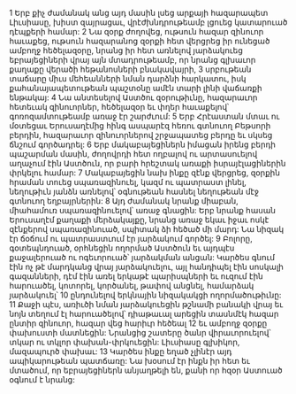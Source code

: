 1 Երբ քիչ ժամանակ անց այդ մասին լսեց արքայի հազարապետ Լիւսիասը, խիստ զայրացաւ, վրէժխնդրութեամբ լցուեց կատարուած դէպքերի համար: 2 Նա զօրք ժողովեց, ութսուն հազար զինուոր հաւաքեց, ութսուն հազարանոց զօրքի հետ վերցրեց իր ունեցած ամբողջ հեծելազօրը, նրանց իր հետ առնելով յարձակուեց եբրայեցիների վրայ այն մտադրութեամբ, որ նրանց գլխաւոր քաղաքը վերածի հեթանոսների բնակավայրի, 3 սրբութեան տաճարը միւս մեհեանների նման դարձնի հարկատու, իսկ քահանայապետութեան պաշտօնը ամէն տարի լինի վաճառքի ենթակայ: 4 Նա անտեսելով Աստծու զօրութիւնը, հազարաւոր հետեւակ զինուորներ, հեծելազօր եւ փղեր հաւաքելով՝ գոռոզամտութեամբ առաջ էր շարժւում:
5 Երբ Հրէաստան մտաւ ու մօտեցաւ Երուսաղէմից հինգ ասպարէզ հեռու գտնուող Բեթսորի բերդին, հազարաւոր զինուորներով շրջապատեց բերդը եւ սկսեց ճնշում գործադրել: 6 Երբ մակաբայեցիներն իմացան իրենց բերդի պաշարման մասին, ժողովրդի հետ ողբալով ու արտասուելով աղաչում էին Աստծուն, որ բարի հրեշտակ առաքի իսրայէլացիներին փրկելու համար: 7 Մակաբայեցին նախ ինքը զէնք վերցրեց, զօրքին հրաման տուեց սպառազինուել, կազմ ու պատրաստ լինել, նեղութիւն յանձն առնելով՝ օգնութեան հասնել նեղութեան մէջ գտնուող եղբայրներին: 8 Այդ ժամանակ նրանք միաբան, միահամուռ սպառազինուելով՝ առաջ գնացին: Երբ նրանք հասան Երուսաղէմ քաղաքի մերձակայքը, նրանց առաջ եկաւ իջաւ ոսկէ զէնքերով սպառազինուած, սպիտակ ձի հեծած մի մարդ: Նա նիզակ էր ճօճում ու պատրաստւում էր յարձակում գործել: 9 Բոլորը, գօտեպնդուած, օրհնեցին ողորմած Աստծուն եւ այդպէս քաջալերուած ու ոգեւորուած՝ յարձակման անցան: Կարծես գնում էին ոչ թէ մարդկանց վրայ յարձակուելու, այլ հանդիպել էին սոսկալի գազանների, դէմ էին առել երկաթէ պարիսպների եւ ուզում էին հարուածել, կոտորել, կործանել, թափով անցնել, համարձակ յարձակուել՝ 10 ընդունելով երկնային նիզակակցի ողորմածութիւնը: 11 Քաջի պէս, առիւծի նման յարձակուեցին թշնամի բանակի վրայ եւ նոյն տեղում էլ հարուածելով՝ դիաթաւալ արեցին տասնմէկ հազար ընտիր զինուոր, հազար վեց հարիւր հեծեալ 12 եւ ամբողջ զօրքը փախուստի մատնեցին: Նրանցից շատերը ծանր վիրաւորուելով՝ տկար ու տկլոր փախան-փրկուեցին: Լիւսիասը գլխիկոր, մազապուրծ փախաւ: 13 Կարծես ինքը եղած չլինէր այդ ապիկարութեան պատճառը: Նա խօսում էր ինքն իր հետ եւ մտածում, որ եբրայեցիներն անյաղթելի են, քանի որ հզօր Աստուած օգնում է նրանց:

